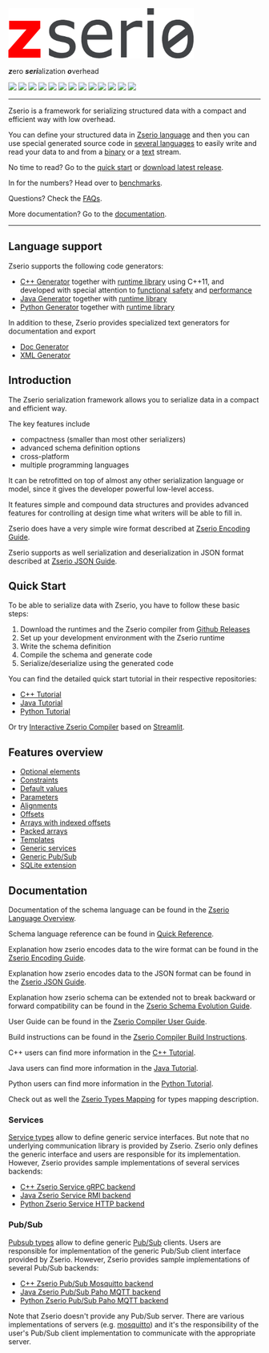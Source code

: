 <img src="doc/Zserio.png" height="100">

***z***ero ***seri***alization ***o***verhead

[![](https://github.com/ndsev/zserio/actions/workflows/build_linux.yml/badge.svg)](https://github.com/ndsev/zserio/actions/workflows/build_linux.yml)
[![](https://github.com/ndsev/zserio/actions/workflows/build_windows.yml/badge.svg)](https://github.com/ndsev/zserio/actions/workflows/build_windows.yml)
[![](https://github.com/ndsev/zserio/actions/workflows/codeql_default.yml/badge.svg)](https://github.com/ndsev/zserio/actions/workflows/codeql_default.yml)
[![](https://github.com/ndsev/zserio/actions/workflows/codeql_autosar.yml/badge.svg)](https://github.com/ndsev/zserio/actions/workflows/codeql_autosar.yml)
[![](https://img.shields.io/endpoint?url=https://zserio.org/doc/runtime/latest/cpp/coverage/clang/coverage_github_badge.json)](https://zserio.org/doc/runtime/latest/cpp/coverage/clang)
[![](https://img.shields.io/endpoint?url=https://zserio.org/doc/runtime/latest/java/coverage/coverage_github_badge.json)](https://zserio.org/doc/runtime/latest/java/coverage)
[![](https://img.shields.io/endpoint?url=https://zserio.org/doc/runtime/latest/python/coverage/coverage_github_badge.json)](https://zserio.org/doc/runtime/latest/python/coverage)
[![](https://img.shields.io/github/release-date/ndsev/zserio)](https://github.com/ndsev/zserio/releases/latest)
[![](https://img.shields.io/github/commits-since/ndsev/zserio/latest)](https://github.com/ndsev/zserio/commits/master)
[![](https://img.shields.io/github/commit-activity/m/ndsev/zserio)](https://github.com/ndsev/zserio/commits/master)
[![](https://img.shields.io/github/watchers/ndsev/zserio.svg)](https://github.com/ndsev/zserio/watchers)
[![](https://img.shields.io/github/forks/ndsev/zserio.svg)](https://github.com/ndsev/zserio/network/members)
[![](https://img.shields.io/github/stars/ndsev/zserio.svg?color=yellow)](https://github.com/ndsev/zserio/stargazers)

--------

Zserio is a framework for serializing structured data with a compact and efficient way with low overhead.

You can define your structured data in [Zserio language](doc/ZserioLanguageOverview.md) and then you can use
special generated source code in [several languages](#language-support) to easily write and read your data to
and from a [binary](doc/ZserioEncodingGuide.md) or a [text](doc/ZserioJsonGuide.md) stream.

No time to read? Go to the [quick start](#quick-start) or [download latest release](https://github.com/ndsev/zserio/releases/latest).

In for the numbers? Head over to [benchmarks](benchmarks/README.md).

Questions? Check the [FAQs](doc/FAQ.md).

More documentation? Go to the [documentation](#documentation).

--------

## Language support

Zserio supports the following code generators:

- [C++ Generator](compiler/extensions/cpp/README.md) together with [runtime library](https://zserio.org/doc/runtime/latest/cpp)
  using C++11, and developed with special attention to [functional safety](compiler/extensions/cpp/README.md#functional-safety)
  and [performance](https://github.com/ndsev/zserio-protobuf-benchmarks)
- [Java Generator](compiler/extensions/java/README.md) together with [runtime library](https://zserio.org/doc/runtime/latest/java)
- [Python Generator](compiler/extensions/python/README.md) together with [runtime library](https://zserio.org/doc/runtime/latest/python)

In addition to these, Zserio provides specialized text generators for documentation and export

- [Doc Generator](compiler/extensions/doc/README.md)
- [XML Generator](compiler/extensions/xml/README.md)

## Introduction

The Zserio serialization framework allows you to serialize data in a compact and efficient way.

The key features include

- compactness (smaller than most other serializers)
- advanced schema definition options
- cross-platform
- multiple programming languages

It can be retrofitted on top of almost any other serialization language or model, since it gives the developer
powerful low-level access.

It features simple and compound data structures and provides advanced features for controlling at design time
what writers will be able to fill in.

Zserio does have a very simple wire format described at [Zserio Encoding Guide](doc/ZserioEncodingGuide.md).

Zserio supports as well serialization and deserialization in JSON format described at
[Zserio JSON Guide](doc/ZserioJsonGuide.md).

## Quick Start

To be able to serialize data with Zserio, you have to follow these basic steps:

1. Download the runtimes and the Zserio compiler from [Github Releases](https://github.com/ndsev/zserio/releases/latest)
2. Set up your development environment with the Zserio runtime
3. Write the schema definition
4. Compile the schema and generate code
5. Serialize/deserialize using the generated code

You can find the detailed quick start tutorial in their respective repositories:

- [C++ Tutorial](https://github.com/ndsev/zserio-tutorial-cpp#zserio-c-quick-start-tutorial)
- [Java Tutorial](https://github.com/ndsev/zserio-tutorial-java#zserio-java-quick-start-tutorial)
- [Python Tutorial](https://github.com/ndsev/zserio-tutorial-python#zserio-python-quick-start-tutorial)

Or try [Interactive Zserio Compiler](https://share.streamlit.io/zserio-streamlit/zserio-streamlit/interactive_zserio.py)
based on [Streamlit](https://streamlit.io).

## Features overview

- [Optional elements](doc/ZserioLanguageOverview.md#optional-members)
- [Constraints](doc/ZserioLanguageOverview.md#constraints)
- [Default values](doc/ZserioLanguageOverview.md#default-values)
- [Parameters](doc/ZserioLanguageOverview.md#parameterized-types)
- [Alignments](doc/ZserioLanguageOverview.md#alignment)
- [Offsets](doc/ZserioLanguageOverview.md#offsets)
- [Arrays with indexed offsets](doc/ZserioLanguageOverview.md#indexed-offsets)
- [Packed arrays](doc/ZserioLanguageOverview.md#packed-arrays)
- [Templates](doc/ZserioLanguageOverview.md#templates)
- [Generic services](#services)
- [Generic Pub/Sub](#pubsub)
- [SQLite extension](doc/ZserioLanguageOverview.md#sqlite-extension)

## Documentation

Documentation of the schema language can be found in the
[Zserio Language Overview](doc/ZserioLanguageOverview.md).

Schema language reference can be found in [Quick Reference](doc/ZserioQuickReference.md).

Explanation how zserio encodes data to the wire format can be found in the
[Zserio Encoding Guide](doc/ZserioEncodingGuide.md).

Explanation how zserio encodes data to the JSON format can be found in the
[Zserio JSON Guide](doc/ZserioJsonGuide.md).

Explanation how zserio schema can be extended not to break backward or forward compatibility can be found in the
[Zserio Schema Evolution Guide](doc/ZserioSchemaEvolutionGuide.md).

User Guide can be found in the [Zserio Compiler User Guide](doc/ZserioUserGuide.md).

Build instructions can be found in the [Zserio Compiler Build Instructions](doc/ZserioBuildInstructions.md).

C++ users can find more information in the
[C++ Tutorial](https://github.com/ndsev/zserio-tutorial-cpp#zserio-c-quick-start-tutorial).

Java users can find more information in the
[Java Tutorial](https://github.com/ndsev/zserio-tutorial-java#zserio-java-quick-start-tutorial).

Python users can find more information in the
[Python Tutorial](https://github.com/ndsev/zserio-tutorial-python#zserio-python-quick-start-tutorial).

Check out as well the [Zserio Types Mapping](doc/ZserioTypesMapping.md) for types mapping description.

### Services

[Service types](doc/ZserioLanguageOverview.md#service-types) allow to define generic service interfaces.
But note that no underlying communication library is provided by Zserio. Zserio only defines the generic
interface and users are responsible for its implementation. However, Zserio provides sample implementations
of several services backends:
   * [C++ Zserio Service gRPC backend](https://github.com/ndsev/zserio-service-grpc-cpp)
   * [Java Zserio Service RMI backend](https://github.com/ndsev/zserio-service-rmi-java)
   * [Python Zserio Service HTTP backend](https://github.com/ndsev/zserio-service-http-python)

### Pub/Sub

[Pubsub types](doc/ZserioLanguageOverview.md#pubsub-types) allow to define generic
[Pub/Sub](https://en.wikipedia.org/wiki/Publish%E2%80%93subscribe_pattern) clients.
Users are responsible for implementation of the generic Pub/Sub client interface provided
by Zserio. However, Zserio provides sample implementations of several Pub/Sub backends:
   * [C++ Zserio Pub/Sub Mosquitto backend](https://github.com/ndsev/zserio-pubsub-mosquitto-cpp)
   * [Java Zserio Pub/Sub Paho MQTT backend](https://github.com/ndsev/zserio-pubsub-paho-mqtt-java)
   * [Python Zserio Pub/Sub Paho MQTT backend](https://github.com/ndsev/zserio-pubsub-paho-mqtt-python)

Note that Zserio doesn't provide any Pub/Sub server. There are various implementations of servers
(e.g. [mosquitto](https://github.com/eclipse/mosquitto)) and it's the responsibility of the user's Pub/Sub
client implementation to communicate with the appropriate server.
